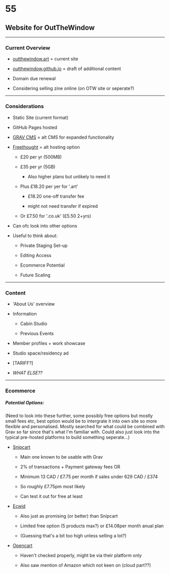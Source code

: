# 55
 ## Website for OutTheWindow



---

### Current Overview

- [outthewindow.art](https://www.outthewindow.art) = current site 

- [outthewindow.github.io](https://outthewindow.github.io/Site/) = draft of additional content

- Domain due renewal

- Considering selling zine online (on OTW site or seperate?)

--- 

### Considerations

- Static Site (current format)

- GitHub Pages hosted 

- [GRAV CMS](https://getgrav.org) = alt CMS for expanded functionality

- [Freethought](https://www.freethought.uk) = alt hosting option 
  
  - £20 per yr (500MB)
  
  - £35 per yr (5GB)
    
    - Also higher plans but unlikely to need it
  
  - Plus £18.20 per yer for '.art'
    
    - £18.20 one-off transfer fee
    
    - might not need transfer if expired
  
  - Or £7.50 for '.co.uk' (£5.50 2+yrs)

- Can ofc look into other options

- Useful to think about:
  
  - Private Staging Set-up
  
  - Editing Access
  
  - Ecommerce Potential
  
  - Future Scaling 

---

### Content

- 'About Us' overview

- Information
  
  - Cabin Studio
  
  - Previous Events

- Member profiles + work showcase

- Studio space/residency ad

- [TARIFF?]

- *WHAT ELSE??*

---

### Ecommerce

##### Potential Options:

(Need to look into these further, some possibly free options but mostly small fees etc, best option would be to intergrate it into own site so more flexible and personalised. Mostly searched for what could be combined with Grav so far since that's what I'm familiar with. Could also just look into the typical pre-hosted platforms to build something seperate...)



- [Snipcart](https://snipcart.com)
  
  - Main one known to be usable with Grav
  
  - 2% of transactions + Payment gateway fees OR
  
  - Minimum 13 CAD / £7.75 per month if sales under 629 CAD / £374
  
  - So roughly £7.75pm most likely 
  
  - Can test it out for free at least

- [Ecwid](https://www.ecwid.com)
  
  - Also just as promising (or better) than Snipcart
  
  - Limited free option (5 products max?) or £14.08per month anual plan
  
  - (Guessing that's a bit too high unless selling a lot?)

- [Opencart](https://www.opencart.com)
  
  - Haven't checked properly, might be via their platform only
  
  - Also saw mention of Amazon which not keen on (cloud part??)
